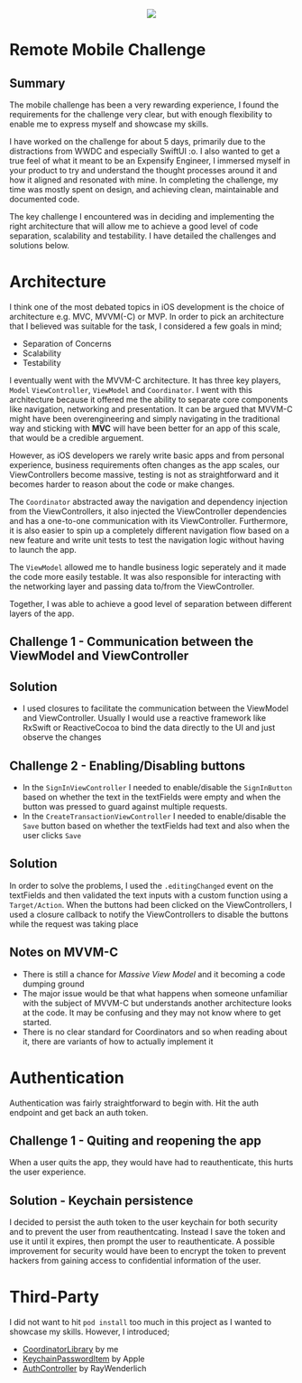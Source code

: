 <p align="center">
    <img src ="https://firebasestorage.googleapis.com/v0/b/outnow-backend.appspot.com/o/expensify-logo.png?alt=media&token=2fb0c6df-f9d1-4339-a8de-75bc0a673791" />
</p>

# Remote Mobile Challenge

## Summary 

The mobile challenge has been a very rewarding experience, I found the requirements for the challenge very clear, but with enough flexibility to enable me to express myself and showcase my skills. 

I have worked on the challenge for about 5 days, primarily due to the distractions from WWDC and especially SwiftUI :o. I also wanted to get a true feel of what it meant to be an Expensify Engineer, I immersed myself in your product to try and understand the thought processes around it and how it aligned and resonated with mine. In completing the challenge, my time was mostly spent on design, and achieving clean, maintainable and documented code.

The key challenge I encountered was in deciding and implementing the right architecture that will allow me to achieve a good level of code separation, scalability and testability. I have detailed the challenges and solutions below.

# Architecture

I think one of the most debated topics in iOS development is the choice of architecture e.g. MVC, MVVM(-C) or MVP. In order to pick an architecture that I believed was suitable for the task, I considered a few goals in mind;

- Separation of Concerns
- Scalability
- Testability

I eventually went with the MVVM-C architecture. It has three key players, ```Model``` ```ViewController```, ```ViewModel``` and ```Coordinator```. I went with this architecture because it offered me the ability to separate core components like navigation, networking and presentation.
It can be argued that MVVM-C might have been overengineering and simply navigating in the traditional way and sticking with **MVC** will have been better for an app of this scale, that would be a credible arguement. 

However, as iOS developers we rarely write basic apps and from personal experience, business requirements often changes as the app scales, our ViewControllers become massive, testing is not as straightforward and it becomes harder to reason about the code or make changes.

The ```Coordinator``` abstracted away the navigation and dependency injection from the ViewControllers, it also injected the ViewController dependencies and has a one-to-one communication with its ViewController. Furthermore, it is also easier to spin up a completely different navigation flow based on a new feature and write unit tests to test the navigation logic without having to launch the app.

The ```ViewModel``` allowed me to handle business logic seperately and it made the code more easily testable. It was also responsible for interacting with the networking layer and passing data to/from the ViewController.

Together, I was able to achieve a good level of separation between different layers of the app.

## Challenge 1 - Communication between the ViewModel and ViewController 

## Solution

- I used closures to facilitate the communication between the ViewModel and ViewController. Usually I would use a reactive framework like RxSwift or ReactiveCocoa to bind the data directly to the UI and just observe the changes

## Challenge 2 - Enabling/Disabling buttons

- In the `SignInViewController` I needed to enable/disable the `SignInButton` based on whether the text in the textFields were empty and when the button was pressed to guard against multiple requests. 
- In the `CreateTransactionViewController` I needed to enable/disable the `Save` button based on whether the textFields had text and also when the user clicks `Save`

## Solution

In order to solve the problems, I used the ``` .editingChanged ``` event on the textFields and then validated the text inputs with a custom function using a `Target/Action`. When the buttons had been clicked on the ViewControllers, I used a closure callback to notify the ViewControllers to disable the buttons while the request was taking place

## Notes on MVVM-C

- There is still a chance for *Massive View Model* and it becoming a code dumping ground
- The major issue would be that what happens when someone unfamiliar with the subject of MVVM-C but understands another architecture looks at the code. It may be confusing and they may not know where to get started.
- There is no clear standard for Coordinators and so when reading about it, there are variants of how to actually implement it

# Authentication

Authentication was fairly straightforward to begin with. Hit the auth endpoint and get back an auth token. 

## Challenge 1 - Quiting and reopening the app

When a user quits the app, they would have had to reauthenticate, this hurts the user experience.

## Solution - Keychain persistence

I decided to persist the auth token to the user keychain for both security and to prevent the user from reauthentcating. Instead I save the token and use it until it expires, then prompt the user to reauthenticate. A possible improvement for security would have been to encrypt the token to prevent hackers from gaining access to confidential information of the user.

# Third-Party

I did not want to hit ``` pod install ``` too much in this project as I wanted to showcase my skills. However, I introduced;

- [CoordinatorLibrary](https://github.com/kaunamohammed/CoordinatorLibrary) by me
- [KeychainPasswordItem](https://developer.apple.com/library/content/samplecode/GenericKeychain/Introduction/Intro.html#//apple_ref/doc/uid/DTS40007797-Intro-DontLinkElementID_2) by Apple
- [AuthController](https://www.raywenderlich.com/129-basic-ios-security-keychain-and-hashing) by RayWenderlich
